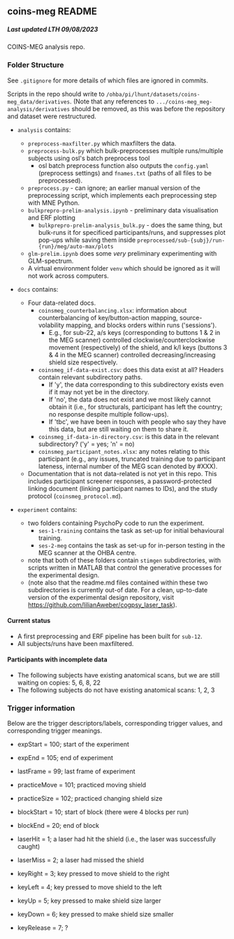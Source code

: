 ## coins-meg README

##### Last updated LTH 09/08/2023

COINS-MEG analysis repo.

### Folder Structure

See `.gitignore` for more details of which files are ignored in commits.

Scripts in the repo should write to `/ohba/pi/lhunt/datasets/coins-meg_data/derivatives`. (Note that any references to `.../coins-meg_meg-analysis/derivatives` should be removed, as this was before the repository and dataset were restructured.

- `analysis` contains:

  - `preprocess-maxfilter.py` which maxfilters the data.
  - `preprocess-bulk.py` which bulk-preprocesses multiple runs/multiple subjects using osl's batch preprocess tool
    - osl batch preprocess function also outputs the `config.yaml` (preprocess settings) and `fnames.txt` (paths of all files to be preprocessed).
  - `preprocess.py` - can ignore; an earlier manual version of the preprocessing script, which implements each preprocessing step with MNE Python.
  - `bulkprepro-prelim-analysis.ipynb` - preliminary data visualisation and ERF plotting
    - `bulkprepro-prelim-analysis_bulk.py` - does the same thing, but bulk-runs it for specificed participants/runs, and suppresses plot pop-ups while saving them inside `preprocessed/sub-{subj}/run-{run}/meg/auto-max/plots`
  - `glm-prelim.ipynb` does some _very_ preliminary experimenting with GLM-spectrum.
  - A virtual environment folder `venv` which should be ignored as it will not work across computers.

- `docs` contains:

  - Four data-related docs.
    - `coinsmeg_counterbalancing.xlsx`: information about counterbalancing of key/button-action mapping, source-volability mapping, and blocks orders within runs ('sessions').
      - E.g., for sub-22, a/s keys (corresponding to buttons 1 & 2 in the MEG scanner) controlled clockwise/counterclockwise movement (respectively) of the shield, and k/l keys (buttons 3 & 4 in the MEG scanner) controlled decreasing/increasing shield size respectively.
    - `coinsmeg_if-data-exist.csv`: does this data exist at all? Headers contain relevant subdirectory paths.
      - If 'y', the data corresponding to this subdirectory exists even if it may not yet be in the directory.
      - If 'no', the data does not exist and we most likely cannot obtain it (i.e., for structurals, participant has left the country; no response despite multiple follow-ups).
      - If 'tbc', we have been in touch with people who say they have this data, but are still waiting on them to share it.
    - `coinsmeg_if-data-in-directory.csv`: is this data in the relevant subdirectory? ('y' = yes; 'n' = no)
    - `coinsmeg_participant_notes.xlsx`: any notes relating to this participant (e.g., any issues, truncated training due to participant lateness, internal number of the MEG scan denoted by #XXX).
  - Documentation that is not data-related is not yet in this repo. This includes participant screener responses, a password-protected linking document (linking participant names to IDs), and the study protocol (`coinsmeg_protocol.md`).
 
- `experiment` contains:

  - two folders containing PsychoPy code to run the experiment.
    - `ses-1-training` contains the task as set-up for initial behavioural training.
    - `ses-2-meg` contains the task as set-up for in-person testing in the MEG scanner at the OHBA centre.
  - note that both of these folders contain `stimgen` subdirectories, with scripts written in MATLAB that control the generative processes for the experimental design.
  - (note also that the readme.md files contained within these two subdirectories is currently out-of date. For a clean, up-to-date version of the experimental design repository, visit https://github.com/lilianAweber/cogpsy_laser_task).
        
#### Current status

- A first preprocessing and ERF pipeline has been built for `sub-12`.
- All subjects/runs have been maxfiltered.

#### Participants with incomplete data

- The following subjects have existing anatomical scans, but we are still waiting on copies: 5, 6, 8, 22
- The following subjects do not have existing anatomical scans: 1, 2, 3


### Trigger information

Below are the trigger descriptors/labels, corresponding trigger values, and corresponding trigger meanings.

* expStart = 100; start of the experiment
* expEnd = 105; end of experiment

* lastFrame = 99; last frame of experiment
* practiceMove = 101; practiced moving shield

* practiceSize = 102; practiced changing shield size
* blockStart = 10; start of block (there were 4 blocks per run)

* blockEnd = 20; end of block
* laserHit = 1; a laser had hit the shield (i.e., the laser was successfully caught)

* laserMiss = 2; a laser had missed the shield
* keyRight = 3; key pressed to move shield to the right

* keyLeft = 4; key pressed to move shield to the left
* keyUp = 5; key pressed to make shield size larger

* keyDown = 6; key pressed to make shield size smaller
* keyRelease = 7; ?
